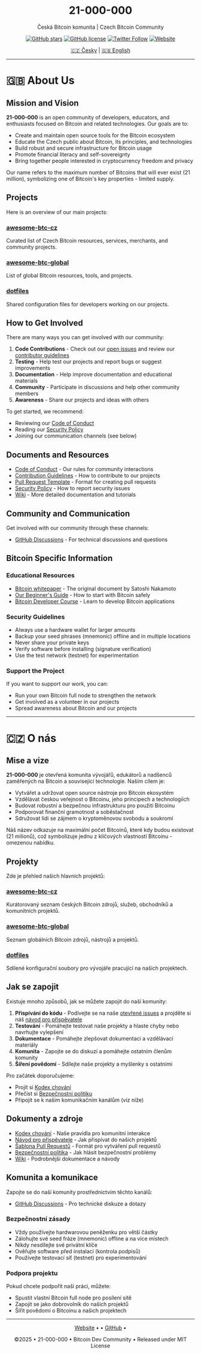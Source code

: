 <div align="center">
  <!-- <img src="https://via.placeholder.com/500x200?text=21-000-000" alt="21-000-000 Logo" width="500"> -->

  # 21-000-000

  <p>Česká Bitcoin komunita | Czech Bitcoin Community</p>

  [![GitHub stars](https://img.shields.io/github/stars/21-000-000/21-000-000)](https://github.com/21-000-000/21-000-000/stargazers)
  [![GitHub license](https://img.shields.io/github/license/21-000-000/21-000-000)](https://github.com/21-000-000/21-000-000/blob/main/LICENSE)
  [![Twitter Follow](https://img.shields.io/twitter/follow/21_000_000?style=social)](https://twitter.com/21_000_000)
  [![Website](https://img.shields.io/website?url=https%3A%2F%2F21-000-000.github.io)](https://21-000-000.github.io)

  <p><a href="#-o-nás">🇨🇿 Česky</a> | <a href="#-about-us">🇬🇧 English</a></p>
</div>

---

# 🇬🇧 About Us

## Mission and Vision

**21-000-000** is an open community of developers, educators, and enthusiasts focused on Bitcoin and related technologies. Our goals are to:

- Create and maintain open source tools for the Bitcoin ecosystem
- Educate the Czech public about Bitcoin, its principles, and technologies
- Build robust and secure infrastructure for Bitcoin usage
- Promote financial literacy and self-sovereignty
- Bring together people interested in cryptocurrency freedom and privacy

Our name refers to the maximum number of Bitcoins that will ever exist (21 million), symbolizing one of Bitcoin's key properties - limited supply.

## Projects

Here is an overview of our main projects:

<!-- ### [21-000-000.github.io](https://github.com/21-000-000/21-000-000.github.io)
Official organization website with information, educational materials, and Bitcoin news. -->

### [awesome-btc-cz](https://github.com/21-000-000/awesome-btc-cz)
Curated list of Czech Bitcoin resources, services, merchants, and community projects.

### [awesome-btc-global](https://github.com/21-000-000/awesome-btc-global)
List of global Bitcoin resources, tools, and projects.

### [dotfiles](https://github.com/21-000-000/dotfiles)
Shared configuration files for developers working on our projects.

## How to Get Involved

There are many ways you can get involved with our community:

1. **Code Contributions** - Check out our [open issues](https://github.com/21-000-000/21-000-000/issues) and review our [contributor guidelines](.github/CONTRIBUTING.md)
2. **Testing** - Help test our projects and report bugs or suggest improvements
3. **Documentation** - Help improve documentation and educational materials
4. **Community** - Participate in discussions and help other community members
5. **Awareness** - Share our projects and ideas with others

To get started, we recommend:
- Reviewing our [Code of Conduct](.github/CODE_OF_CONDUCT.md)
- Reading our [Security Policy](.github/SECURITY.md)
- Joining our communication channels (see below)

## Documents and Resources

- [Code of Conduct](.github/CODE_OF_CONDUCT.md) - Our rules for community interactions
- [Contribution Guidelines](.github/CONTRIBUTING.md) - How to contribute to our projects
- [Pull Request Template](.github/PULL_REQUEST_TEMPLATE.md) - Format for creating pull requests
- [Security Policy](.github/SECURITY.md) - How to report security issues
- [Wiki](https://github.com/21-000-000/21-000-000/wiki) - More detailed documentation and tutorials

## Community and Communication

Get involved with our community through these channels:

- [GitHub Discussions](https://github.com/21-000-000/21-000-000/discussions) - For technical discussions and questions
<!-- - [Telegram](https://t.me/CzechBitcoinCommunity) - For quick communication and news
- [Discord](https://discord.gg/21-000-000) - For deeper discussions and collaboration
- [Twitter](https://twitter.com/21_000_000) - For updates and announcements -->

## Bitcoin Specific Information

### Educational Resources
- [Bitcoin whitepaper](https://bitcoin.org/bitcoin.pdf) - The original document by Satoshi Nakamoto
- [Our Beginner's Guide](https://21-000-000.github.io/beginners-guide) - How to start with Bitcoin safely
- [Bitcoin Developer Course](https://21-000-000.github.io/dev-course) - Learn to develop Bitcoin applications

### Security Guidelines
- Always use a hardware wallet for larger amounts
- Backup your seed phrases (mnemonic) offline and in multiple locations
- Never share your private keys
- Verify software before installing (signature verification)
- Use the test network (testnet) for experimentation

### Support the Project
If you want to support our work, you can:
<!-- - Contribute to development by sending Bitcoin to: `bc1q...` (coming soon) -->
- Run your own Bitcoin full node to strengthen the network
- Get involved as a volunteer in our projects
- Spread awareness about Bitcoin and our projects

---


# 🇨🇿 O nás

## Mise a vize

**21-000-000** je otevřená komunita vývojářů, edukátorů a nadšenců zaměřených na Bitcoin a související technologie. Naším cílem je:

- Vytvářet a udržovat open source nástroje pro Bitcoin ekosystém
- Vzdělávat českou veřejnost o Bitcoinu, jeho principech a technologiích
- Budovat robustní a bezpečnou infrastrukturu pro použití Bitcoinu
- Podporovat finanční gramotnost a soběstačnost
- Sdružovat lidi se zájmem o kryptoměnovou svobodu a soukromí

Náš název odkazuje na maximální počet Bitcoinů, které kdy budou existovat (21 milionů), což symbolizuje jednu z klíčových vlastností Bitcoinu - omezenou nabídku.

## Projekty

Zde je přehled našich hlavních projektů:

<!-- ### [21-000-000.github.io](https://github.com/21-000-000/21-000-000.github.io)
Oficiální webové stránky organizace s informacemi, vzdělávacími materiály a aktualitami z Bitcoin světa. -->

### [awesome-btc-cz](https://github.com/21-000-000/awesome-btc-cz)
Kurátorovaný seznam českých Bitcoin zdrojů, služeb, obchodníků a komunitních projektů.

### [awesome-btc-global](https://github.com/21-000-000/awesome-btc-global)
Seznam globálních Bitcoin zdrojů, nástrojů a projektů.

### [dotfiles](https://github.com/21-000-000/dotfiles)
Sdílené konfigurační soubory pro vývojáře pracující na našich projektech.

## Jak se zapojit

Existuje mnoho způsobů, jak se můžete zapojit do naší komunity:

1. **Přispívání do kódu** - Podívejte se na naše [otevřené issues](https://github.com/21-000-000/21-000-000/issues) a projděte si náš [návod pro přispěvatele](.github/CONTRIBUTING.md)
2. **Testování** - Pomáhejte testovat naše projekty a hlaste chyby nebo navrhujte vylepšení
3. **Dokumentace** - Pomáhejte zlepšovat dokumentaci a vzdělávací materiály
4. **Komunita** - Zapojte se do diskuzí a pomáhejte ostatním členům komunity
5. **Šíření povědomí** - Sdílejte naše projekty a myšlenky s ostatními

Pro začátek doporučujeme:
- Projít si [Kodex chování](.github/CODE_OF_CONDUCT.md)
- Přečíst si [Bezpečnostní politiku](.github/SECURITY.md)
- Připojit se k našim komunikačním kanálům (viz níže)

## Dokumenty a zdroje

- [Kodex chování](.github/CODE_OF_CONDUCT.md) - Naše pravidla pro komunitní interakce
- [Návod pro přispěvatele](.github/CONTRIBUTING.md) - Jak přispívat do našich projektů
- [Šablona Pull Requestů](.github/PULL_REQUEST_TEMPLATE.md) - Formát pro vytváření pull requestů
- [Bezpečnostní politika](.github/SECURITY.md) - Jak hlásit bezpečnostní problémy
- [Wiki](https://github.com/21-000-000/21-000-000/wiki) - Podrobnější dokumentace a návody

## Komunita a komunikace

Zapojte se do naší komunity prostřednictvím těchto kanálů:

- [GitHub Discussions](https://github.com/21-000-000/21-000-000/discussions) - Pro technické diskuze a dotazy
<!-- - [Telegram](https://t.me/CzechBitcoinCommunity) - Pro rychlou komunikaci a novinky
- [Discord](https://discord.gg/21-000-000) - Pro hlubší diskuze a spolupráci
- [Twitter](https://twitter.com/21_000_000) - Pro aktuality a oznámení

## Bitcoin specifické informace

### Edukační zdroje
- [Bitcoin whitepaper](https://bitcoin.org/bitcoin.pdf) - Původní dokument od Satoshi Nakamoto
<!-- - [Naše příručka pro začátečníky](https://21-000-000.github.io/beginners-guide) - Jak začít s Bitcoinem bezpečně -->
<!-- - [Kurz Bitcoin vývojáře](https://21-000-000.github.io/dev-course) - Naučte se vyvíjet Bitcoin aplikace -->

### Bezpečnostní zásady
- Vždy používejte hardwarovou peněženku pro větší částky
- Zálohujte své seed fráze (mnemonic) offline a na více místech
- Nikdy nesdílejte své privátní klíče
- Ověřujte software před instalací (kontrola podpisů)
- Používejte testovací síť (testnet) pro experimentování

### Podpora projektu
Pokud chcete podpořit naši práci, můžete:
<!-- - Přispět na vývoj zasláním Bitcoinů na adresu: `bc1q...` (zveřejníme brzy) -->
- Spustit vlastní Bitcoin full node pro posílení sítě
- Zapojit se jako dobrovolník do našich projektů
- Šířit povědomí o Bitcoinu a našich projektech

---

<div align="center">
  <p>
    <a href="https://21-000-000.github.io">Website</a> •
    <!-- <a href="https://twitter.com/21_000_000">Twitter</a> --> •
    <a href="https://github.com/21-000-000">GitHub</a> •
    <!-- <a href="https://t.me/21-000-000">Telegram</a> -->
  </p>

  <p>©2025 • 21-000-000 • Bitcoin Dev Community • Released under MIT License</p>
</div>

